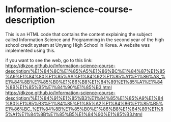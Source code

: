 # Information-science-course-description
This is an HTML code that contains the content explaining the subject called Information Science and Programming in the second year of the high school credit system at Unyang High School in Korea. A website was implemented using this.

if you want to see the web, go to this link: https://dkzoe.github.io/Information-science-course-description/%E1%84%8C%E1%85%A5%E1%86%BC%E1%84%87%E1%85%A9%E1%84%80%E1%85%AA%E1%84%92%E1%85%A1%E1%86%A8_%E1%84%8B%E1%85%B0%E1%86%B8%E1%84%89%E1%85%A1%E1%84%8B%E1%85%B5%E1%84%90%E1%85%B3.html
                                             https://dkzoe.github.io/Information-science-course-description/%E1%84%91%E1%85%B3%E1%84%85%E1%85%A9%E1%84%80%E1%85%B3%E1%84%85%E1%85%A2%E1%84%86%E1%85%B5%E1%86%BC_%E1%84%8B%E1%85%B0%E1%86%B8%E1%84%89%E1%85%A1%E1%84%8B%E1%85%B5%E1%84%90%E1%85%B3.html
